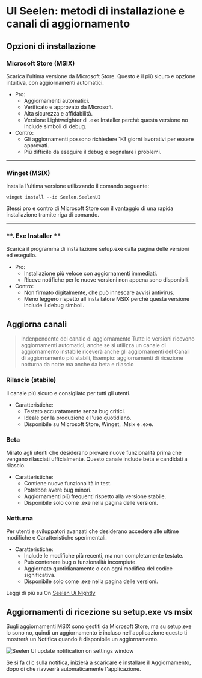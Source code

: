 # **UI Seelen: metodi di installazione e canali di aggiornamento**

## **Opzioni di installazione**

### **Microsoft Store (MSIX)**

Scarica l'ultima versione da Microsoft Store. Questo è il più sicuro
 e opzione intuitiva, con aggiornamenti automatici.

*   Pro:
    *   Aggiornamenti automatici.
    *   Verificato e approvato da Microsoft.
    *   Alta sicurezza e affidabilità.
    *   Versione Lightweighter di .exe Installer perché questa versione no
         Include simboli di debug.
*   Contro:
    *   Gli aggiornamenti possono richiedere 1-3 giorni lavorativi per essere approvati.
    *   Più difficile da eseguire il debug e segnalare i problemi.

***

### **Winget (MSIX)**

Installa l'ultima versione utilizzando il comando seguente:

```pwsh
winget install --id Seelen.SeelenUI
```

Stessi pro e contro di Microsoft Store con il vantaggio di una rapida installazione tramite
 riga di comando.

***

### \*\*. Exe Installer \*\*

Scarica il programma di installazione setup.exe dalla pagina delle versioni ed eseguilo.

*   Pro:
    *   Installazione più veloce con aggiornamenti immediati.
    *   Riceve notifiche per le nuove versioni non appena sono disponibili.
*   Contro:
    *   Non firmato digitalmente, che può innescare avvisi antivirus.
    *   Meno leggero rispetto all'installatore MSIX perché questa versione include il debug
         simboli.

## **Aggiorna canali**

> Indenpendente del canale di aggiornamento Tutte le versioni ricevono aggiornamenti automatici,
>  anche se si utilizza un canale di aggiornamento instabile riceverà anche gli aggiornamenti del
>  Canali di aggiornamento più stabili, Esempio: aggiornamenti di ricezione notturna da notte ma
>  anche da beta e rilascio

### **Rilascio (stabile)**

Il canale più sicuro e consigliato per tutti gli utenti.

*   Caratteristiche:
    *   Testato accuratamente senza bug critici.
    *   Ideale per la produzione e l'uso quotidiano.
    *   Disponibile su Microsoft Store, Winget, .Msix e .exe.

### **Beta**

Mirato agli utenti che desiderano provare nuove funzionalità prima che vengano rilasciati ufficialmente.
 Questo canale include beta e candidati a rilascio.

*   Caratteristiche:
    *   Contiene nuove funzionalità in test.
    *   Potrebbe avere bug minori.
    *   Aggiornamenti più frequenti rispetto alla versione stabile.
    *   Disponibile solo come .exe nella pagina delle versioni.

### **Notturna**

Per utenti e sviluppatori avanzati che desiderano accedere alle ultime modifiche e
 Caratteristiche sperimentali.

*   Caratteristiche:
    *   Include le modifiche più recenti, ma non completamente testate.
    *   Può contenere bug o funzionalità incompiute.
    *   Aggiornato quotidianamente o con ogni modifica del codice significativa.
    *   Disponibile solo come .exe nella pagina delle versioni.

Leggi di più su On [Seelen Ui Nightly](./nightly.md)

## **Aggiornamenti di ricezione su setup.exe vs msix**

Sugli aggiornamenti MSIX sono gestiti da Microsoft Store, ma su setup.exe lo sono
 no, quindi un aggiornamento è incluso nell'applicazione questo ti mostrerà un
 Notifica quando è disponibile un aggiornamento.

![Seelen UI update notification on settings window](https://github.com/Seelen-Inc/slu-blog/blob/master/blog/seelen-ui-distribution-channels/image.png?raw=true)

Se si fa clic sulla notifica, inizierà a scaricare e installare il
 Aggiornamento, dopo di che riavverrà automaticamente l'applicazione.
